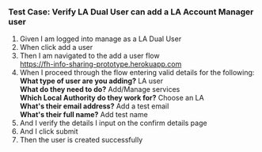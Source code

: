 ### Test Case: Verify LA Dual User can add a LA Account Manager user

1. Given I am logged into manage as a LA Dual User
2. When click add a user
3. Then I am navigated to the add a user flow<br/>
   https://fh-info-sharing-prototype.herokuapp.com
4. When I proceed through the flow entering valid details for the following:<br/>
   **What type of user are you adding?** LA user<br/>
   **What do they need to do?** Add/Manage services<br/>
   **Which Local Authority do they work for?** Choose an LA<br/>
   **What's their email address?** Add a test email<br/>
   **What's their full name?** Add test name
5. And I verify the details I input on the confirm details page
6. And I click submit
7. Then the user is created successfully